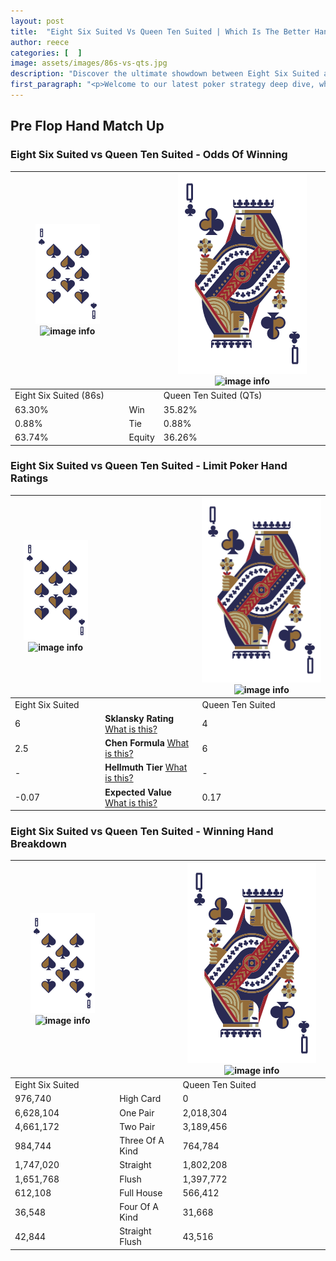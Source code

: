 ```yaml
---
layout: post
title:  "Eight Six Suited Vs Queen Ten Suited | Which Is The Better Hand In Poker? A Complete Guide"
author: reece
categories: [  ]
image: assets/images/86s-vs-qts.jpg
description: "Discover the ultimate showdown between Eight Six Suited and Queen Ten Suited in poker! Uncover the odds, strategies, and scenarios where one hand triumphs over the other. Get ready to up your poker game with this thrilling analysis."
first_paragraph: "<p>Welcome to our latest poker strategy deep dive, where we're pitting two distinct hands against each other in a high-stakes showdown: Eight Six Suited vs Queen Ten Suited.</p><p>In the dynamic world of poker, every decision counts, and knowing which hand holds the upper hand is key to your success at the table.</p><p>In this article, we'll dissect these two hands, explore the scenarios where one dominates the other, and equip you with the knowledge to make strategic choices that can tip the odds in your favor.</p><p>Get ready to unravel the intriguing dynamics of these poker hands and elevate your game to new heights.</p>"
---
```




[comment]: # (sp0)

## Pre Flop Hand Match Up

<div class="table hand-ratings" markdown="1"> 



### Eight Six Suited vs Queen Ten Suited - Odds Of Winning


    
| ![image info](assets/images/hand1/8.png) ![image info](assets/images/hand1/6s.png) |  | ![image info](assets/images/hand2/Q.png) ![image info](assets/images/hand2/Ts.png) |
| -------- | -------- | -------- |
| Eight Six Suited (86s) |  | Queen Ten Suited (QTs) |
| 63.30% | Win | 35.82% |
| 0.88% | Tie | 0.88% |
| 63.74% | Equity | 36.26% |




[comment]: # (sp1)



### Eight Six Suited vs Queen Ten Suited - Limit Poker Hand Ratings


    
| ![image info](assets/images/hand1/8.png) ![image info](assets/images/hand1/6s.png) |  | ![image info](assets/images/hand2/Q.png) ![image info](assets/images/hand2/Ts.png) |
| -------- | -------- | -------- |
| Eight Six Suited |  | Queen Ten Suited |
| 6 | **Sklansky Rating** [What is this?](/sklansky-rating-explained) | 4 |
| 2.5 | **Chen Formula** [What is this?](/chen-formula-explained) | 6 |
| - | **Hellmuth Tier** [What is this?](/Hellmuth-tier-explained) | - |
| -0.07 | **Expected Value** [What is this?](/expected-value-explained) | 0.17 |




[comment]: # (sp2)



### Eight Six Suited vs Queen Ten Suited - Winning Hand Breakdown


    
| ![image info](assets/images/hand1/8.png) ![image info](assets/images/hand1/6s.png) |  | ![image info](assets/images/hand2/Q.png) ![image info](assets/images/hand2/Ts.png) |
| -------- | -------- | -------- |
| Eight Six Suited |  | Queen Ten Suited |
| 976,740 | High Card | 0 |
| 6,628,104 | One Pair | 2,018,304 |
| 4,661,172 | Two Pair | 3,189,456 |
| 984,744 | Three Of A Kind | 764,784 |
| 1,747,020 | Straight | 1,802,208 |
| 1,651,768 | Flush | 1,397,772 |
| 612,108 | Full House | 566,412 |
| 36,548 | Four Of A Kind | 31,668 |
| 42,844 | Straight Flush | 43,516 |




[comment]: # (sp3)



</div>

[comment]: # (sp4)



[comment]: # (sp5)

